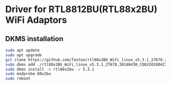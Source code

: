 # Driver for RTL8812BU(RTL88x2BU) WiFi Adaptors

## DKMS installation

```bash
sudo apt update
sudo apt upgrade
git clone https://github.com/fastoe/rtl88x2BU_WiFi_linux_v5.3.1_27678.20180430_COEX20180427-5959
sudo dkms add ./rtl88x2BU_WiFi_linux_v5.3.1_27678.20180430_COEX20180427-5959
sudo dkms install -m rtl88x2bu -v 5.3.1
sudo modprobe 88x2bu
sudo reboot
```